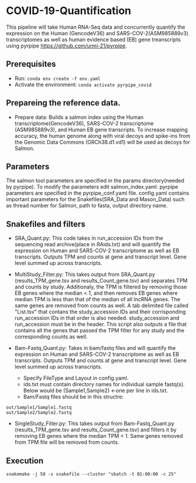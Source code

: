 # COVID-19-Quantification
This pipeline will take Human RNA-Seq data and concurrently quantify the expression on the Human (GencodeV36) and SARS-COV-2(ASM985889v3) transcriptomes as well as human evidence based (EB) gene treanscripts using pyrpipe https://github.com/urmi-21/pyrpipe.

## Prerequisites
* Run: `conda env create -f env.yaml`
* Activate the environment: `conda activate pyrpipe_covid`


## Prepareing the reference data. 
* Prepare data: Builds a salmon index using the Human transcriptome(GencodeV36), SARS-COV-2 transcriptome (ASM985889v3), and Human EB gene transcripts. To increase mapping accuracy, the human genome along with viral decoys and spike-ins from the Genomic Data Commons (GRCh38.d1.vd1) will be used as decoys for Salmon.


## Parameters
The salmon tool parameters are specified in the params directory(needed by pyrpipe). To modify the parameters edit salmon_index.yaml. pyrpipe parameters are specified in the pyrpipe_conf.yaml file. config.yaml contains important parameters for the Snakefiles(SRA_Data and Mason_Data) such as thread number for Salmon, path to fasta, output directory name. 


## Snakefiles and filters
* SRA_Quant.py: This code takes in run_accession IDs from the sequencing read archive(place in RAids.txt) and will quantify the expression on Human and SARS-COV-2 transcriptome as well as EB transcripts. Outputs TPM and counts at gene and transcript level. Gene level summed up across transcripts. 

* MultiStudy_Filter.py: This takes output from SRA_Quant.py (results_TPM_gene.tsv and results_Count_gene.tsv) and separates TPM and counts by study. Additionaly, the TPM is filtered by removing those EB genes where the median < 1, and then removes EB genes where median TPM is less than that of the median of all lncRNA genes. The same genes are removed from counts as well. A tab delimited file called "List.tsv" that contans the study_accession IDs and their corrisponding run_accession IDs in that order is also needed. study_accession and run_accession must be in the header. This script also outputs a file that contains all the genes that passed the TPM filter for any study and the corresponding counts as well. 
 
* Bam-Fastq_Quant.py: Takes in bam/fastq files and will quantify the expression on Human and SARS-COV-2 transcriptome as well as EB transcripts. Outputs TPM and counts at gene and transcript level. Gene level summed up across transcripts. 

  * Specify FileType and Layout in config.yaml.
  * ids.txt must contain directory names for individual sample fastq(s). Below would be (Sample1,Sample2) <-one per line in ids.txt. 
  * Bam/Fastq files should be in this structre:
```
out/Sample1/Sample1.fastq
out/Sample2/Sample2.fastq
```

* SingleStudy_Filter.py: This takes output from Bam-Fastq_Quant.py (results_TPM_gene.tsv and results_Count_gene.tsv) and filters it by removing EB genes where the median TPM < 1. Same genes removed from TPM file will be removed from counts.  


## Execution
```
snakemake -j 50 -s snakefile --cluster "sbatch -t 01:00:00 -c 25"
```







